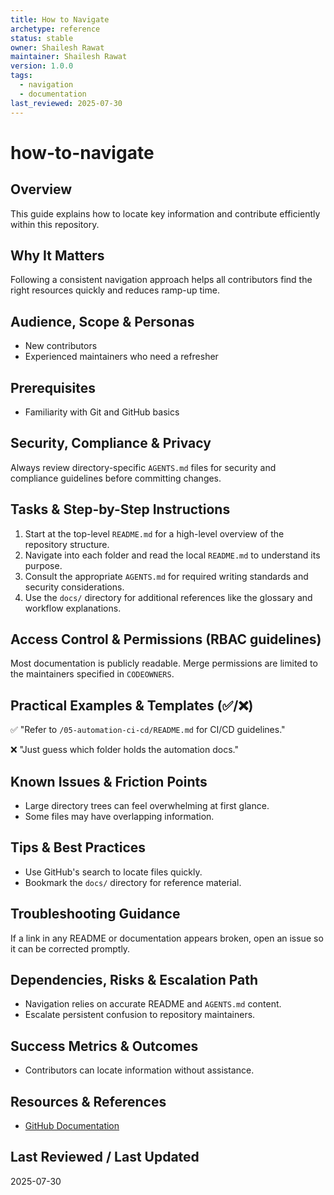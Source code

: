 ```yaml
---
title: How to Navigate
archetype: reference
status: stable
owner: Shailesh Rawat
maintainer: Shailesh Rawat
version: 1.0.0
tags:
  - navigation
  - documentation
last_reviewed: 2025-07-30
---
```

# how-to-navigate

## Overview

This guide explains how to locate key information and contribute efficiently
within this repository.

## Why It Matters

Following a consistent navigation approach helps all contributors find the right
resources quickly and reduces ramp-up time.

## Audience, Scope & Personas

- New contributors
- Experienced maintainers who need a refresher

## Prerequisites

- Familiarity with Git and GitHub basics

## Security, Compliance & Privacy

Always review directory-specific `AGENTS.md` files for security and compliance
guidelines before committing changes.

## Tasks & Step-by-Step Instructions

1. Start at the top-level `README.md` for a high-level overview of the
   repository structure.
2. Navigate into each folder and read the local `README.md` to understand its
   purpose.
3. Consult the appropriate `AGENTS.md` for required writing standards and
   security considerations.
4. Use the `docs/` directory for additional references like the glossary and
   workflow explanations.

## Access Control & Permissions (RBAC guidelines)

Most documentation is publicly readable. Merge permissions are limited to the
maintainers specified in `CODEOWNERS`.

## Practical Examples & Templates (✅/❌)

✅ "Refer to `/05-automation-ci-cd/README.md` for CI/CD guidelines."

❌ "Just guess which folder holds the automation docs."

## Known Issues & Friction Points

- Large directory trees can feel overwhelming at first glance.
- Some files may have overlapping information.

## Tips & Best Practices

- Use GitHub's search to locate files quickly.
- Bookmark the `docs/` directory for reference material.

## Troubleshooting Guidance

If a link in any README or documentation appears broken, open an issue so it can
be corrected promptly.

## Dependencies, Risks & Escalation Path

- Navigation relies on accurate README and `AGENTS.md` content.
- Escalate persistent confusion to repository maintainers.

## Success Metrics & Outcomes

- Contributors can locate information without assistance.

## Resources & References

- [GitHub Documentation](https://docs.github.com/en)

## Last Reviewed / Last Updated

2025-07-30
